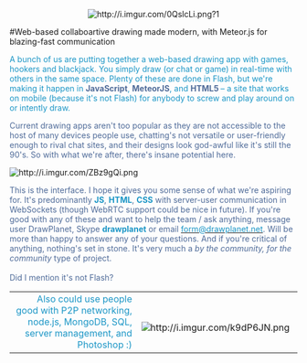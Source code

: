 <p align="center"><img src="http://i.imgur.com/0QslcLi.png?1" alt="http://i.imgur.com/0QslcLi.png?1"/></p>
#Web-based collaboartive drawing made modern, with Meteor.js for </div>blazing-fast communication

<p><span style="color:#1b96c6;">A bunch of us are putting together a web-based drawing app with games, hookers and blackjack. You simply draw (or chat or game) in real-time with others in the same space. Plenty of these are done in Flash, but we&#39;re making it happen in&nbsp;</span><span style="color:#4f6b99;"><strong>JavaScript</strong></span><span style="color:#1b96c6;">, </span><span style="color:#4f6b99;"><strong>MeteorJS</strong></span><span style="color:#1b96c6;">, and </span><span style="color:#4f6b99;"><strong>HTML5&nbsp;</strong></span><span style="color:#1b96c6;">&ndash; a site that works on mobile (because it&#39;s not Flash)&nbsp;for anybody to screw and play around on or intently draw.</span></p>

<p><span style="color:#4f6b99;">Current drawing apps aren&#39;t too popular as they are not accessible to the host of many devices people use, chatting&#39;s not versatile or user-friendly enough to rival chat sites, and their designs look god-awful like it&#39;s still the 90&#39;s. So with what we&#39;re after, there&#39;s insane potential here.</span></p>

<img src="http://i.imgur.com/ZBz9gQi.png" alt="http://i.imgur.com/ZBz9gQi.png"/>

<p><span style="color:#4f6b99;">This is the interface. I hope it gives you some sense of what we&#39;re aspiring for. It&#39;s predominantly </span><span style="color:#1b96c6;"><strong>JS</strong></span><span style="color:#4f6b99;">, </span><span style="color:#1b96c6;"><strong>HTML</strong></span><span style="color:#4f6b99;">, </span><span style="color:#1b96c6;"><strong>CSS</strong></span><span style="color:#4f6b99;"> with server-user communication in WebSockets (though WebRTC support could be nice in future).</span><span style="color:#4f6b99;">&nbsp;If you&#39;re good with any of these and want to help the team / ask anything, message user DrawPlanet, Skype </span><span style="color:#1b96c6;"><strong>drawplanet</strong></span><span style="color:#4f6b99;"> or email </span><a href="mailto:form@drawplanet.net?subject=Real-Time%20Drawing%20Project"><span style="color:#1b96c6;">form@drawplanet.net</span></a><span style="color:#4f6b99;">. Will be more than happy to answer any of your questions. And if you&#39;re critical of anything, nothing&#39;s set in stone. It&#39;s very much a <em>by the community, for the community</em> type of project.<br><br>Did I mention it's not Flash?</span></p>

<table border="0" cellpadding="0" cellspacing="1" style="width: 100%;">
	<tbody>
		<tr>
			<td><span style="color: rgb(27, 150, 198); display: block; text-align: right;">Also could use people good with P2P networking,<br />
			node.js, MongoDB, SQL, server management, and Photoshop :)</span></td>
			<td>&nbsp;&nbsp;&nbsp;&nbsp;<img alt="http://i.imgur.com/k9dP6JN.png" src="http://i.imgur.com/k9dP6JN.png" /></td>
		</tr>
	</tbody>
</table>
